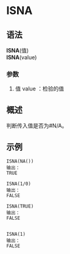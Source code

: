 # ISNA
## 语法
**ISNA**(值)	    
**ISNA**(value)


### 参数
1. 值 value ：检验的值
## 概述
判断传入值是否为#N/A。
## 示例
```
ISNA(NA())
输出：
TRUE

ISNA(1/0)
输出：
FALSE

ISNA(TRUE)
输出：
FALSE


ISNA(1)
输出：
FALSE
```